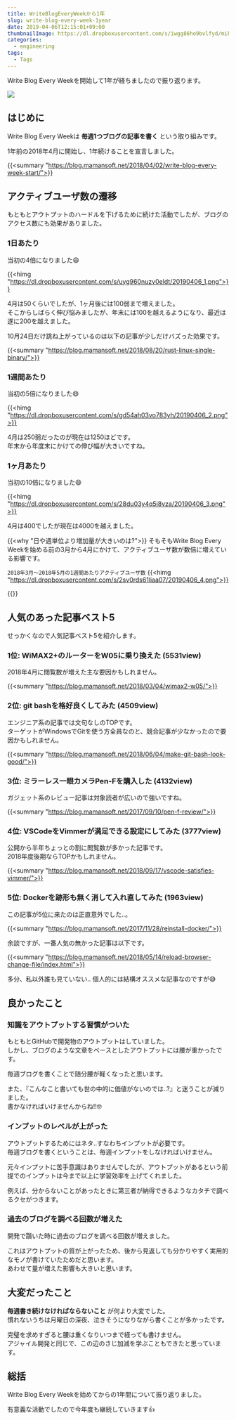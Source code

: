 ```yaml
---
title: WriteBlogEveryWeekから1年
slug: write-blog-every-week-1year
date: 2019-04-06T12:15:01+09:00
thumbnailImage: https://dl.dropboxusercontent.com/s/iwgg86ho9bvlfyd/mikhail-pavstyuk-8436-unsplash.jpg
categories:
  - engineering
tags:
  - Tags
---
```


Write Blog Every Weekを開始して1年が経ちましたので振り返ります。


<!--more-->

<img src="https://dl.dropboxusercontent.com/s/iwgg86ho9bvlfyd/mikhail-pavstyuk-8436-unsplas"/>

<!--toc-->


はじめに
--------

Write Blog Every Weekは **毎週1つブログの記事を書く** という取り組みです。

1年前の2018年4月に開始し、1年続けることを宣言しました。

{{<summary "https://blog.mamansoft.net/2018/04/02/write-blog-every-week-start/">}}


アクティブユーザ数の遷移
------------------------

もともとアウトプットのハードルを下げるために続けた活動でしたが、ブログのアクセス数にも効果がありました。

### 1日あたり

当初の4倍になりました😄

{{<himg "https://dl.dropboxusercontent.com/s/uyg960nuzv0eldt/20190406_1.png">}}

4月は50くらいでしたが、1ヶ月後には100弱まで増えました。  
そこからしばらく伸び悩みましたが、年末には100を越えるようになり、最近は遂に200を越えました。

10月24日だけ跳ね上がっているのは以下の記事が少しだけバズった効果です。

{{<summary "https://blog.mamansoft.net/2018/08/20/rust-linux-single-binary/">}}

### 1週間あたり

当初の5倍になりました😄

{{<himg "https://dl.dropboxusercontent.com/s/gd54ah03vo783yh/20190406_2.png">}}

4月は250弱だったのが現在は1250ほどです。  
年末から年度末にかけての伸び幅が大きいですね。


### 1ヶ月あたり

当初の10倍になりました😄  

{{<himg "https://dl.dropboxusercontent.com/s/28du03y4q5i8vza/20190406_3.png">}}

4月は400でしたが現在は4000を越えました。

{{<why "日や週単位より増加量が大きいのは?">}}
そもそもWrite Blog Every Weekを始める前の3月から4月にかけて、アクティブユーザ数が数倍に増えている影響です。

`2018年3月～2018年5月の1週間あたりアクティブユーザ数`
{{<himg "https://dl.dropboxusercontent.com/s/2sv0rds61liaa07/20190406_4.png">}}

{{</why>}}


人気のあった記事ベスト5
-----------------------

せっかくなので人気記事ベスト5を紹介します。

### 1位: WiMAX2+のルーターをW05に乗り換えた (5531view)

2018年4月に閲覧数が増えた主な要因かもしれません。

{{<summary "https://blog.mamansoft.net/2018/03/04/wimax2-w05/">}}

### 2位: git bashを格好良くしてみた (4509view)

エンジニア系の記事では文句なしのTOPです。  
ターゲットがWindowsでGitを使う方全員なのと、競合記事が少なかったので要因かもしれません。

{{<summary "https://blog.mamansoft.net/2018/06/04/make-git-bash-look-good/">}}

### 3位: ミラーレス一眼カメラPen-Fを購入した (4132view)

ガジェット系のレビュー記事は対象読者が広いので強いですね。

{{<summary "https://blog.mamansoft.net/2017/09/10/pen-f-review/">}}

### 4位: VSCodeをVimmerが満足できる設定にしてみた (3777view)

公開から半年ちょっとの割に閲覧数が多かった記事です。  
2018年度後期ならTOPかもしれません。

{{<summary "https://blog.mamansoft.net/2018/09/17/vscode-satisfies-vimmer/">}}

### 5位: Dockerを跡形も無く消して入れ直してみた (1963view)

この記事が5位に来たのは正直意外でした..。

{{<summary "https://blog.mamansoft.net/2017/11/28/reinstall-docker/">}}

余談ですが、一番人気の無かった記事は以下です。

{{<summary "https://blog.mamansoft.net/2018/05/14/reload-browser-change-file/index.html">}}

多分、私以外誰も見ていない.. 個人的には結構オススメな記事なのですが😅


良かったこと
------------

### 知識をアウトプットする習慣がついた

もともとGitHubで開発物のアウトプットはしていました。  
しかし、ブログのような文章をベースとしたアウトプットには腰が重かったです。

毎週ブログを書くことで随分腰が軽くなったと思います。

また、『こんなこと書いても世の中的に価値がないのでは..?』と迷うことが減りました。  
書かなければいけませんからね!!🤓


### インプットのレベルが上がった

アウトプットするためにはネタ..すなわちインプットが必要です。  
毎週ブログを書くということは、毎週インプットをしなければいけません。

元々インプットに苦手意識はありませんでしたが、アウトプットがあるという前提でのインプットは今まで以上に学習効率を上げてくれました。

例えば、分からないことがあったときに第三者が納得できるようなカタチで調べるクセがつきます。


### 過去のブログを調べる回数が増えた

開発で躓いた時に過去のブログを調べる回数が増えました。

これはアウトプットの質が上がったため、後から見返しても分かりやすく実用的なモノが書けていたためだと思います。  
あわせて量が増えた影響も大きいと思います。


大変だったこと
--------------

**毎週書き続けなければならないこと** が何より大変でした。  
慣れないうちは月曜日の深夜、泣きそうになりながら書くことが多かったです。

完璧を求めすぎると腰は重くなりいつまで経っても書けません。  
アジャイル開発と同じで、この辺のさじ加減を学ぶこともできたと思っています。


総括
----

Write Blog Every Weekを始めてからの1年間について振り返りました。

有意義な活動でしたので今年度も継続していきます👍
